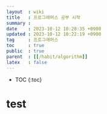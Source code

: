 ```yaml
---
layout  : wiki
title   : 프로그래머스 공부 시작
summary : 
date    : 2023-10-12 10:20:35 +0900
updated : 2023-10-12 10:22:19 +0900
tag     : 프로그래머스
toc     : true
public  : true
parent  : [[/habit/algorithm]]
latex   : false
---
```

* TOC
{:toc}

# test
